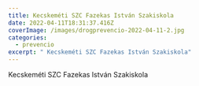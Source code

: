 ```yaml
---
title: Kecskeméti SZC Fazekas István Szakiskola
date: 2022-04-11T18:31:37.416Z
coverImage: /images/drogprevencio-2022-04-11-2.jpg
categories:
  - prevencio
excerpt: " Kecskeméti SZC Fazekas István Szakiskola"
---
```

 Kecskeméti SZC Fazekas István Szakiskola